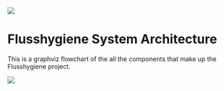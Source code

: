 ![](https://img.shields.io/badge/Build%20with%20%E2%9D%A4%EF%B8%8F-at%20Technologiesitftung%20Berlin-blue)

# Flusshygiene System Architecture

This is a graphviz flowchart of the all the components that make up the Flusshygiene project.

[![](./architecture.dot.svg)](https://technologiestiftung.github.io/flusshygiene-system-architecture/)
